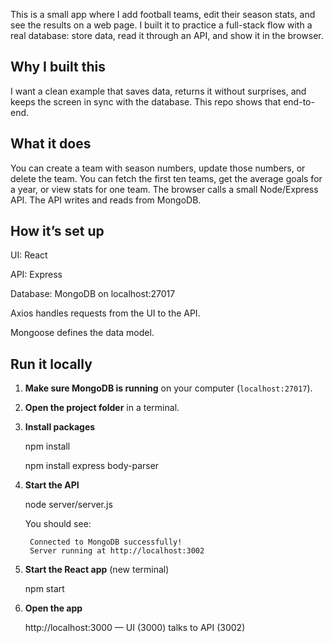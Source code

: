 This is a small app where I add football teams, edit their season stats, and see the results on a web page. I built it to practice a full-stack flow with a real database: store data, read it through an API, and show it in the browser.

## Why I built this

I want a clean example that saves data, returns it without surprises, and keeps the screen in sync with the database. This repo shows that end-to-end.

## What it does

You can create a team with season numbers, update those numbers, or delete the team.
You can fetch the first ten teams, get the average goals for a year, or view stats for one team.
The browser calls a small Node/Express API. The API writes and reads from MongoDB.

## How it’s set up

UI: React

API: Express

Database: MongoDB on localhost:27017

Axios handles requests from the UI to the API.

Mongoose defines the data model.

## Run it locally

1. **Make sure MongoDB is running** on your computer (`localhost:27017`).

2. **Open the project folder** in a terminal.

3. **Install packages**
    
    npm install
   
    npm install express body-parser

5. **Start the API**
    
    node server/server.js

    You should see:
    
        Connected to MongoDB successfully!
        Server running at http://localhost:3002

6. **Start the React app** (new terminal)
    
    npm start

7. **Open the app**
    
    http://localhost:3000  — UI (3000) talks to API (3002)
